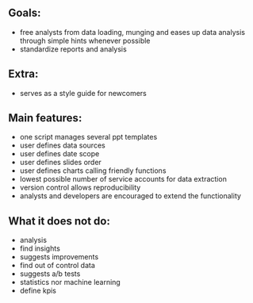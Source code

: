 ## Goals:
- free analysts from data loading, munging and eases up data analysis through simple hints whenever possible 
- standardize reports and analysis 

## Extra:
- serves as a style guide for newcomers

## Main features:
- one script manages several ppt templates 
- user defines data sources
- user defines date scope 
- user defines slides order
- user defines charts calling friendly functions
- lowest possible number of service accounts for data extraction 
- version control allows reproducibility
- analysts and developers are encouraged to extend the functionality

## What it does not do:
- analysis 
- find insights 
- suggests improvements 
- find out of control data 
- suggests a/b tests 
- statistics nor machine learning
- define kpis 